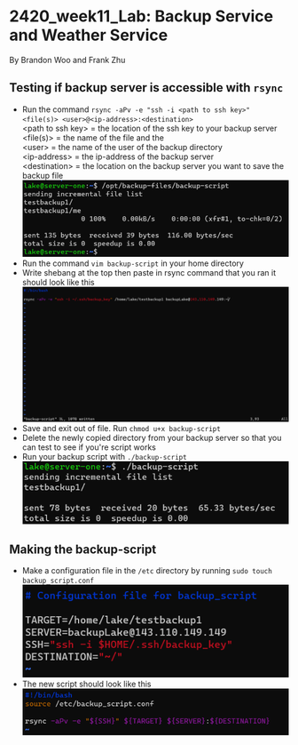 # 2420_week11_Lab: Backup Service and Weather Service
By Brandon Woo and Frank Zhu


## Testing if backup server is accessible with `rsync`
- Run the command `rsync -aPv -e "ssh -i <path to ssh key>" <file(s)> <user>@<ip-address>:<destination>`
  <br>\<path to ssh key\> = the location of the ssh key to your backup server
  <br>\<file(s)\> = the name of the file and the 
  <br>\<user\> = the name of the user of the backup directory
  <br>\<ip-address\> = the ip-address of the backup server
  <br>\<destination\> = the location on the backup server you want to save the backup file
  ![](images/test_rsync.png)
- Run the command `vim backup-script` in your home directory
- Write shebang at the top then paste in rsync command that you ran it should look like this
![](images/trsync.png)
- Save and exit out of file. Run `chmod u+x backup-script`
- Delete the newly copied directory from your backup server so that you can test to see if you're script works
- Run your backup script with `./backup-script`
![](images/rsyscrt.png)
## Making the backup-script
- Make a configuration file in the `/etc` directory by running `sudo touch backup_script.conf`
![](images/confsspng.png)
- The new script should look like this
![](images/newscr.png)
